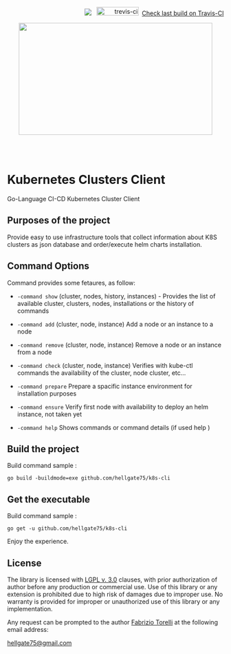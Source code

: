 <p align="right">
 <img src="https://github.com/hellgate75/k8s-cli/workflows/Go/badge.svg?branch=master"></img>
&nbsp;&nbsp;<img src="https://api.travis-ci.com/hellgate75/k8s-cli.svg?branch=master" alt="trevis-ci" width="98" height="20" />&nbsp;&nbsp;<a href="https://travis-ci.com/hellgate75/k8s-cli">Check last build on Travis-CI</a>
 </p>
<p align="center">
<image width="450" height="260" src="images/k8s-logo.png">
</p>
<br/>
<br/>

# Kubernetes Clusters Client
Go-Language CI-CD Kubernetes Cluster Client

## Purposes of the project

Provide easy to use infrastructure tools that collect information about K8S clusters as json database and order/execute helm charts installation.


## Command Options

Command provides some fetaures, as follow:

* `-command show` (cluster, nodes, history, instances) - Provides the list of available cluster, clusters, nodes, installations or the history of commands

* `-command add` (cluster, node, instance) Add  a node or an instance to a node

* `-command remove` (cluster, node, instance) Remove  a node or an instance from a node

* `-command check` (cluster, node, instance) Verifies with kube-ctl commands the availability of the cluster, node cluster, etc...

* `-command prepare` Prepare a spacific  instance environment for installation purposes

* `-command ensure` Verify first node with availability to deploy an helm instance, not taken yet

* `-command help` Shows commands or command details (if used help <command>)


## Build the project

Build command sample :
```
go build -buildmode=exe github.com/hellgate75/k8s-cli
```

## Get the executable

Build command sample :
```
go get -u github.com/hellgate75/k8s-cli
```

Enjoy the experience.

## License

The library is licensed with [LGPL v. 3.0](/LICENSE) clauses, with prior authorization of author before any production or commercial use. Use of this library or any extension is prohibited due to high risk of damages due to improper use. No warranty is provided for improper or unauthorized use of this library or any implementation.

Any request can be prompted to the author [Fabrizio Torelli](https://www.linkedin.com/in/fabriziotorelli) at the following email address:

[hellgate75@gmail.com](mailto:hellgate75@gmail.com)

